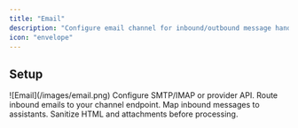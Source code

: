 ```yaml
---
title: "Email"
description: "Configure email channel for inbound/outbound message handling."
icon: "envelope"
---
```


## Setup

<Frame>
  ![Email](/images/email.png)
</Frame>

<Steps>
  <Step title="Connect provider">
    Configure SMTP/IMAP or provider API.
  </Step>
  <Step title="Inbound routing">
    Route inbound emails to your channel endpoint.
  </Step>
  <Step title="Assistant mapping">
    Map inbound messages to assistants.
  </Step>
</Steps>

<Tip>
  Sanitize HTML and attachments before processing.
</Tip>
